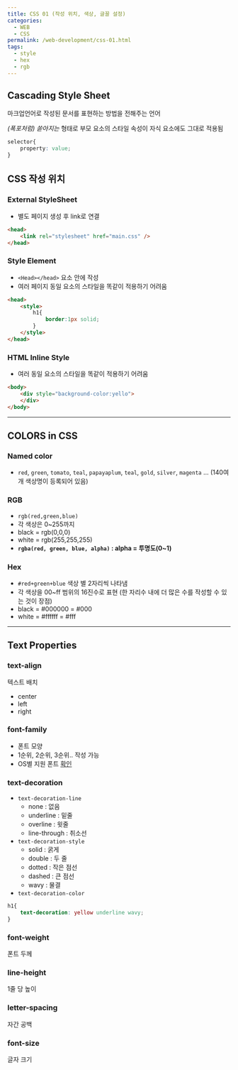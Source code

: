 ```yaml
---
title: CSS 01 (작성 위치, 색상, 글꼴 설정)
categories:
  - WEB
  - CSS
permalink: /web-development/css-01.html
tags:
  - style
  - hex
  - rgb
---
```

## Cascading Style Sheet
마크업언어로 작성된 문서를 표현하는 방법을 전해주는 언어

_(폭포처럼) 쏟아지는_ 형태로 부모 요소의 스타일 속성이 자식 요소에도 그대로 적용됨 

```css
selector{
	property: value;
}
```

## CSS 작성 위치
### External StyleSheet
-	별도 페이지 생성 후 link로 연결

```html
<head>
	<link rel="stylesheet" href="main.css" />
</head>
```
### Style Element
-	```<Head></head>``` 요소 안에 작성
-	여러 페이지 동일 요소의 스타일을 똑같이 적용하기 어려움

```html
<head>
	<style>
    	h1{
        	border:1px solid;
        }
    </style>
</head>
```
### HTML Inline Style
-	여러 동일 요소의 스타일을 똑같이 적용하기 어려움

```html
<body>
	<div style="background-color:yello">
    </div>
</body>
```

---

## COLORS in CSS
### Named color
-	`red`, `green`, `tomato`, `teal`, `papayaplum`, `teal`, `gold`, `silver`, `magenta` ... (140여개 색상명이 등록되어 있음)

### RGB
-	`rgb(red,green,blue)`
-	각 색상은 0~255까지
-	black = rgb(0,0,0)
-	white = rgb(255,255,255)
-	**`rgba(red, green, blue, alpha)` : alpha = 투명도(0~1)**

### Hex
-	`#red+green+blue` 색상 별 2자리씩 나타냄
-	각 색상을 00~ff 범위의 16진수로 표현 (한 자리수 내에 더 많은 수를 작성할 수 있는 것이 장점)
-	black = #000000 = #000
-	white = #ffffff = #fff

---

## Text Properties
### text-align
텍스트 배치
-	center
-	left
-	right

### font-family
-	폰트 모양
-	1순위, 2순위, 3순위.. 작성 가능
-	OS별 지원 폰트 [확인](https://www.cssfontstack.com/)

### text-decoration
-	`text-decoration-line`
	-	none : 없음
	-	underline : 밑줄
	-	overline : 윗줄
	-	line-through : 취소선
-	`text-decoration-style`
	-	solid : 굵게
	-	double : 두 줄
	-	dotted : 작은 점선
	-	dashed : 큰 점선	
	-	wavy : 물결
-	`text-decoration-color` 

```css
h1{
	text-decoration: yellow underline wavy;
}
```

### font-weight 
폰트 두께

### line-height
1줄 당 높이

### letter-spacing
자간 공백

### font-size 
글자 크기
